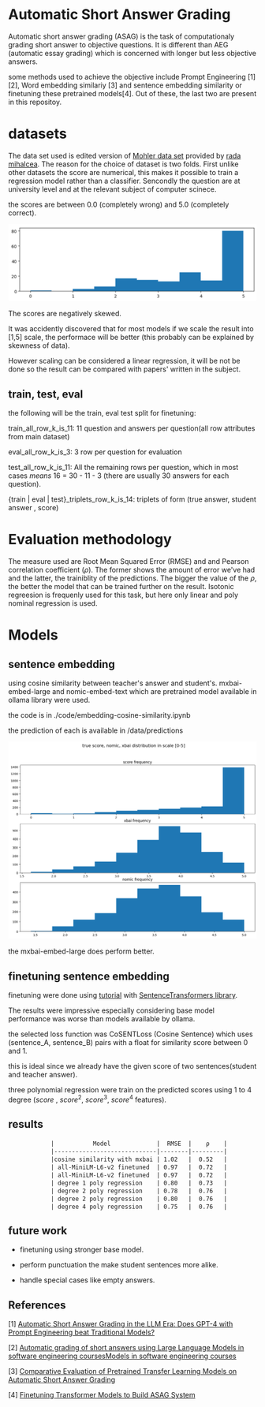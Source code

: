 #  Automatic Short Answer Grading

Automatic short answer grading (ASAG) is the task of computationaly grading short answer to objective questions. It is different than AEG (automatic
essay grading) which is concerned with longer but less objective answers.

some methods used to achieve the objective include Prompt Engineering \[1]\[2], Word embedding similariy \[3] and sentence embedding similarity or finetuning these pretrained models\[4]. Out of these, the last two are present in this repositoy. 

# datasets
The data set used is edited version of [Mohler data set](http://web.eecs.umich.edu/~mihalcea/downloads/ShortAnswerGrading_v1.0.tar.gz) provided by [rada mihalcea](http://web.eecs.umich.edu/~mihalcea/downloads/ShortAnswerGrading_v1.0.tar.gz). 
The reason for the choice of dataset is two folds. First unlike other datasets the score are numerical, this makes it possible to train a regression model rather than a classifier. Sencondly the question are at university level and at the relevant subject of computer scinece.

the scores are between 0.0 (completely wrong) and 5.0 (completely correct).
 
![score distribution](./images/score-distribution.png 'score distribution')

The scores are negatively skewed.

It was accidently discovered that for most models if we scale the result into \[1,5] scale, the performace will be better (this probably can be explained by skewness of data).

However scaling can be considered a linear regression, it will be not be done so the result can be compared with papers' written in the subject.

## train, test, eval

the following will be the train, eval test split for finetuning:

train_all_row_k_is_11: 11 question and answers per question(all row attributes from main dataset)

eval_all_row_k_is_3: 3 row per question for evaluation

test_all_row_k_is_11: All the remaining rows per question, which in most cases *means* 16 = 30 - 11 - 3 (there are usually 30 answers for each question).


{train | eval | test}_triplets_row_k_is_14:  triplets of form (true answer, student answer , score)


# Evaluation methodology
The measure used are Root Mean Squared Error (RMSE) and and Pearson correlation coefficient ($\rho$). The former shows the amount of error we've had and the latter, the trainiblity of the predictions. The bigger the value of the $\rho$, the better the model that can be trained further on the result. Isotonic regreesion is frequenly used for this task, but here only linear and poly nominal regression is used.

# Models

## sentence embedding 

using cosine similarity between teacher's answer and student's. 
mxbai-embed-large and nomic-embed-text which are pretrained model available in ollama library were used.

the code is in ./code/embedding-cosine-similarity.ipynb

the prediction of each is available in /data/predictions


![distribution](./images/distribution_of_score_nomic_xbai.png 'distribution of score given by teachers adn two ollama models')

the mxbai-embed-large does perform better.

## finetuning sentence embedding

finetuning were done using [tutorial](https://huggingface.co/blog/train-sentence-transformers#trainer) with [SentenceTransformers library](https://sbert.net/index.html).

The results were impressive especially considering base model performance was worse than models available by ollama.

the selected loss function was CoSENTLoss (Cosine Sentence) which uses (sentence_A, sentence_B) pairs with a float for similarity score between 0 and 1.

this is ideal since we already have the given score of two sentences(student and teacher answer).

three polynomial regression were train on the predicted scores using 1 to 4 degree (${score}$ , ${score}^2$, ${score}^3$, ${score}^4$ features).

## results

                |           Model             |  RMSE  |    ρ    |
                |-----------------------------|--------|---------|
                |cosine similarity with mxbai | 1.02   |  0.52   |
                | all-MiniLM-L6-v2 finetuned  | 0.97   |  0.72   |
                | all-MiniLM-L6-v2 finetuned  | 0.97   |  0.72   |  
                | degree 1 poly regression    | 0.80   |  0.73   |
                | degree 2 poly regression    | 0.78   |  0.76   |
                | degree 2 poly regression    | 0.80   |  0.76   |
                | degree 4 poly regression    | 0.75   |  0.76   |


## future work

- finetuning using stronger base model.

- perform punctuation the make student sentences more alike.

- handle special cases like empty answers.




## References

\[1] [Automatic Short Answer Grading in the LLM Era: Does GPT-4
with Prompt Engineering beat Traditional Models?](https://dl.acm.org/doi/pdf/10.1145/3706468.3706481)

\[2] [Automatic grading of short answers using Large Language
Models in software engineering coursesModels in software engineering courses](https://ink.library.smu.edu.sg/cgi/viewcontent.cgi?article=10267&context=sis_research)

\[3] [Comparative Evaluation of Pretrained Transfer Learning Models on
Automatic Short Answer Grading](https://arxiv.org/pdf/2009.01303)

\[4] [Finetuning Transformer Models to Build ASAG System](https://www.researchgate.net/publication/354950173_Finetuning_Transformer_Models_to_Build_ASAG_System)

